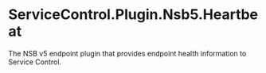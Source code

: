 ServiceControl.Plugin.Nsb5.Heartbeat
====================================

The NSB v5 endpoint plugin that provides endpoint health information to Service Control.

